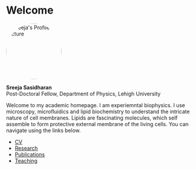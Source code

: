 # Welcome

<img src="assets/images/profile.jpg" alt="Sreeja's Profile Picture" style="width:150px; border-radius:50%;">


**Sreeja Sasidharan**  
Post-Doctoral Fellow, Department of Physics, Lehigh University

Welcome to my academic homepage. I am experiemntal biophysics. I use microscopy, microfluidics and lipid biochemistry to understand the intricate nature of cell membranes. Lipids are fascinating molecules, which self assemble to form protective external membrane of the living cells. You can navigate using the links below.

- [CV](cv.md)
- [Research](research.md)
- [Publications](publications.md)
- [Teaching](teaching.md)
